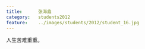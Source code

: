 ```yaml
---
title:		张海鑫
category:	students2012
feature:	../images/students/2012/student_16.jpg
---
```

人生苦难重重。


